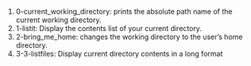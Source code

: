 1. 0-current_working_directory: prints the absolute path name of the current working directory.
2. 1-listit: Display the contents list of your current directory.
3. 2-bring_me_home: changes the working directory to the user’s home directory.
4. 3-3-listfiles: Display current directory contents in a long format
